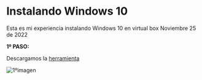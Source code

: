 # Instalando Windows 10
Esta es mi experiencia instalando Windows 10 en virtual box
Noviembre 25 de 2022

**1º PASO:**

Descargamos la [herramienta](https://www.microsoft.com/es-es/software-download/windows10)

![1ºimagen](/img/1ºimagen.png)
